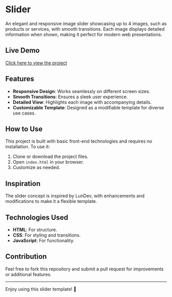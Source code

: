# Slider

An elegant and responsive image slider showcasing up to 4 images, such as products or services, with smooth transitions. Each image displays detailed information when shown, making it perfect for modern web presentations.

## Live Demo
[Click here to view the project](https://muhmedv.github.io/slider.01/)

## Features
- **Responsive Design**: Works seamlessly on different screen sizes.
- **Smooth Transitions**: Ensures a sleek user experience.
- **Detailed View**: Highlights each image with accompanying details.
- **Customizable Template**: Designed as a modifiable template for diverse use cases.

## How to Use
This project is built with basic front-end technologies and requires no installation. To use it:
1. Clone or download the project files.
2. Open `index.html` in your browser.
3. Customize as needed.

## Inspiration
The slider concept is inspired by LunDev, with enhancements and modifications to make it a flexible template.

## Technologies Used
- **HTML**: For structure.
- **CSS**: For styling and transitions.
- **JavaScript**: For functionality.

## Contribution
Feel free to fork this repository and submit a pull request for improvements or additional features.

---

Enjoy using this slider template! 🎨


